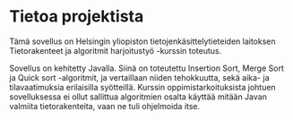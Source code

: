 # Tietoa projektista

Tämä sovellus on Helsingin yliopiston tietojenkäsittelytieteiden laitoksen Tietorakenteet ja algoritmit harjoitustyö -kurssin toteutus.

Sovellus on kehitetty Javalla. Siinä on toteutettu Insertion Sort, Merge Sort ja Quick sort -algoritmit, ja vertaillaan niiden tehokkuutta, sekä aika- ja tilavaatimuksia erilaisilla syötteillä. Kurssin oppimistarkoituksista johtuen sovelluksessa ei ollut sallittua algoritmien osalta käyttää mitään Javan valmiita tietorakenteita, vaan ne tuli ohjelmoida itse.
